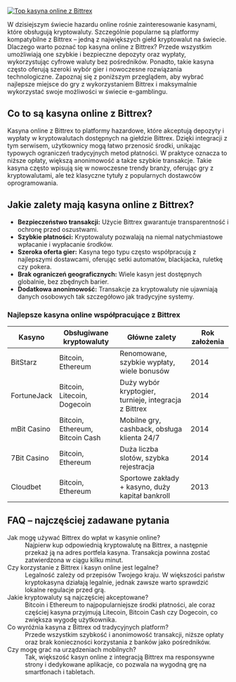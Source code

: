 [![Top kasyna online z Bittrex](https://123-caf.pages.dev/gitsignup.png)](https://vrmoo.ru/Bt82HjjY)

<p>W dzisiejszym świecie hazardu online rośnie zainteresowanie kasynami, które obsługują kryptowaluty. Szczególnie popularne są platformy kompatybilne z Bittrex – jedną z największych giełd kryptowalut na świecie. Dlaczego warto poznać top kasyna online z Bittrex? Przede wszystkim umożliwiają one szybkie i bezpieczne depozyty oraz wypłaty, wykorzystując cyfrowe waluty bez pośredników. Ponadto, takie kasyna często oferują szeroki wybór gier i nowoczesne rozwiązania technologiczne. Zapoznaj się z poniższym przeglądem, aby wybrać najlepsze miejsce do gry z wykorzystaniem Bittrex i maksymalnie wykorzystać swoje możliwości w świecie e-gamblingu.</p>  <h2>Co to są kasyna online z Bittrex?</h2> <p>Kasyna online z Bittrex to platformy hazardowe, które akceptują depozyty i wypłaty w kryptowalutach dostępnych na giełdzie Bittrex. Dzięki integracji z tym serwisem, użytkownicy mogą łatwo przenosić środki, unikając typowych ograniczeń tradycyjnych metod płatności. W praktyce oznacza to niższe opłaty, większą anonimowość a także szybkie transakcje. Takie kasyna często wpisują się w nowoczesne trendy branży, oferując gry z kryptowalutami, ale też klasyczne tytuły z popularnych dostawców oprogramowania.</p>  <h2>Jakie zalety mają kasyna online z Bittrex?</h2> <ul> <li><strong>Bezpieczeństwo transakcji:</strong> Użycie Bittrex gwarantuje transparentność i ochronę przed oszustwami.</li> <li><strong>Szybkie płatności:</strong> Kryptowaluty pozwalają na niemal natychmiastowe wpłacanie i wypłacanie środków.</li> <li><strong>Szeroka oferta gier:</strong> Kasyna tego typu często współpracują z najlepszymi dostawcami, oferując setki automatów, blackjacka, ruletkę czy pokera.</li> <li><strong>Brak ograniczeń geograficznych:</strong> Wiele kasyn jest dostępnych globalnie, bez zbędnych barier.</li> <li><strong>Dodatkowa anonimowość:</strong> Transakcje za kryptowaluty nie ujawniają danych osobowych tak szczegółowo jak tradycyjne systemy.</li> </ul>  <h3>Najlepsze kasyna online współpracujące z Bittrex</h3> <table> <thead> <tr> <th>Kasyno</th> <th>Obsługiwane kryptowaluty</th> <th>Główne zalety</th> <th>Rok założenia</th> </tr> </thead> <tbody> <tr> <td>BitStarz</td> <td>Bitcoin, Ethereum</td> <td>Renomowane, szybkie wypłaty, wiele bonusów</td> <td>2014</td> </tr> <tr> <td>FortuneJack</td> <td>Bitcoin, Litecoin, Dogecoin</td> <td>Duży wybór kryptogier, turnieje, integracja z Bittrex</td> <td>2014</td> </tr> <tr> <td>mBit Casino</td> <td>Bitcoin, Ethereum, Bitcoin Cash</td> <td>Mobilne gry, cashback, obsługa klienta 24/7</td> <td>2014</td> </tr> <tr> <td>7Bit Casino</td> <td>Bitcoin, Ethereum</td> <td>Duża liczba slotów, szybka rejestracja</td> <td>2014</td> </tr> <tr> <td>Cloudbet</td> <td>Bitcoin, Ethereum</td> <td>Sportowe zakłady + kasyno, duży kapitał bankroll</td> <td>2013</td> </tr> </tbody> </table>  <h2>FAQ – najczęściej zadawane pytania</h2> <dl> <dt>Jak mogę używać Bittrex do wpłat w kasynie online?</dt> <dd>Najpierw kup odpowiednią kryptowalutę na Bittrex, a następnie przekaż ją na adres portfela kasyna. Transakcja powinna zostać zatwierdzona w ciągu kilku minut.</dd>  <dt>Czy korzystanie z Bittrex i kasyn online jest legalne?</dt> <dd>Legalność zależy od przepisów Twojego kraju. W większości państw kryptokasyna działają legalnie, jednak zawsze warto sprawdzić lokalne regulacje przed grą.</dd>  <dt>Jakie kryptowaluty są najczęściej akceptowane?</dt> <dd>Bitcoin i Ethereum to najpopularniejsze środki płatności, ale coraz częściej kasyna przyjmują Litecoin, Bitcoin Cash czy Dogecoin, co zwiększa wygodę użytkownika.</dd>  <dt>Co wyróżnia kasyna z Bittrex od tradycyjnych platform?</dt> <dd>Przede wszystkim szybkość i anonimowość transakcji, niższe opłaty oraz brak konieczności korzystania z banków jako pośredników.</dd>  <dt>Czy mogę grać na urządzeniach mobilnych?</dt> <dd>Tak, większość kasyn online z integracją Bittrex ma responsywne strony i dedykowane aplikacje, co pozwala na wygodną grę na smartfonach i tabletach.</dd> </dl>